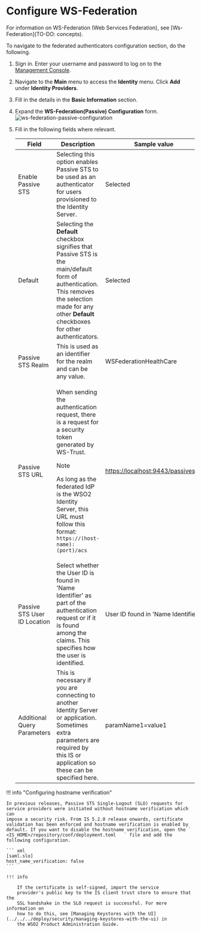 # Configure WS-Federation

For information on WS-Federation (Web Services Federation), see [Ws-Federation](TO-DO: concepts).

To navigate to the federated authenticators configuration section, do
the following.

1.  Sign in. Enter your username and password to log on to the
    [Management
    Console](../../../deploy/get-started/getting-started-with-the-management-console).
    
2.  Navigate to the **Main** menu to access the **Identity** menu. Click
    **Add** under **Identity Providers**.  
    
3.  Fill in the details in the **Basic Information** section.

4.  Expand the **WS-Federation(Passive) Configuration** form.  
    ![ws-federation-passive-configuration](../../../assets/img/guides/ws-federation-passive-configuration.png)
    
5.  Fill in the following fields where relevant.

    <table>
    <colgroup>
    <col style="width: 33%" />
    <col style="width: 44%" />
    <col style="width: 22%" />
    </colgroup>
    <thead>
    <tr class="header">
    <th>Field</th>
    <th>Description</th>
    <th>Sample value</th>
    </tr>
    </thead>
    <tbody>
    <tr class="odd">
    <td>Enable Passive STS</td>
    <td>Selecting this option enables Passive STS to be used as an authenticator for users provisioned to the Identity Server.</td>
    <td>Selected</td>
    </tr>
    <tr class="even">
    <td>Default</td>
    <td>Selecting the <strong>Default</strong> checkbox signifies that Passive STS is the main/default form of authentication. This removes the selection made for any other <strong>Default</strong> checkboxes for other authenticators.</td>
    <td>Selected</td>
    </tr>
    <tr class="odd">
    <td>Passive STS Realm</td>
    <td>This is used as an identifier for the realm and can be any value.</td>
    <td>WSFederationHealthCare</td>
    </tr>
    <tr class="even">
    <td>Passive STS URL</td>
    <td><div class="content-wrapper">
    <p>When sending the authentication request, there is a request for a security token generated by WS-Trust.</p>
    <div class="admonition info">
	<p class="admonition-title">Note</p>    
	As long as the federated IdP is the WSO2 Identity Server, this URL must follow this format: <code>                                   https://(host-name):(port)/acs                                 </code></p>
    </div></div></td>
    <td><a href="https://localhost:9443/passivests/">https://localhost:9443/passivests/</a></td>
    </tr>
    <tr class="odd">
    <td>Passive STS User ID Location</td>
    <td>Select whether the User ID is found in 'Name Identifier' as part of the authentication request or if it is found among the claims. This specifies how the user is identified.</td>
    <td>User ID found in 'Name Identifier'</td>
    </tr>
    <tr class="even">
    <td>Additional Query Parameters</td>
    <td>This is necessary if you are connecting to another Identity Server or application. Sometimes extra parameters are required by this IS or application so these can be specified here.</td>
    <td>paramName1=value1</td>
    </tr>
    </tbody>
    </table>

!!! info "Configuring hostname verification"

	In previous releases, Passive STS Single-Logout (SLO) requests for
	service providers were initiated without hostname verification which can
	impose a security risk. From IS 5.2.0 release onwards, certificate
	validation has been enforced and hostname verification is enabled by
	default. If you want to disable the hostname verification, open the `	<IS_HOME>/repository/conf/deployment.toml	` file and add the following configuration.

	``` xml
	[saml.slo] 
	host_name_verification: false
	```

	!!! info
	
		If the certificate is self-signed, import the service
		provider's public key to the IS client trust store to ensure that the
		SSL handshake in the SLO request is successful. For more information on
		how to do this, see [Managing Keystores with the UI](../../../deploy/security/managing-keystores-with-the-ui) in
		the WSO2 Product Administration Guide.
